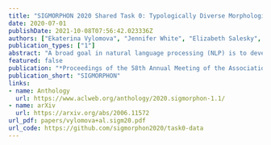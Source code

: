 ```yaml
---
title: "SIGMORPHON 2020 Shared Task 0: Typologically Diverse Morphological Inflection"
date: 2020-07-01
publishDate: 2021-10-08T07:56:42.023336Z
authors: ["Ekaterina Vylomova", "Jennifer White", "Elizabeth Salesky", "Sabrina J. Mielke", "Shijie Wu", "Edoardo Maria Ponti", "Rowan Hall Maudslay", "Ran Zmigrod", "Josef Valvoda", "Svetlana Toldova", "Francis Tyers", "Elena Klyachko", "Ilya Yegorov", "Natalia Krizhanovsky", "Paula Czarnowska", "Irene Nikkarinen", "Andrew Krizhanovsky", "Tiago Pimentel", "Lucas Torroba Hennigen", "Christo Kirov", "Garrett Nicolai", "Adina Williams", "Antonios Anastasopoulos", "Hilaria Cruz", "Eleanor Chodroff", "Ryan Cotterell", "Miikka Silfverberg", "Mans Hulden"]
publication_types: ["1"]
abstract: "A broad goal in natural language processing (NLP) is to develop a system that has the capacity to process any natural language. Most systems, however, are developed using data from just one language such as English. The SIGMORPHON 2020 shared task on morphological reinflection aims to investigate systems’ ability to generalize across typologically distinct languages, many of which are low resource. Systems were developed using data from 45 languages and just 5 language families, fine-tuned with data from an additional 45 languages and 10 language families (13 in total), and evaluated on all 90 languages. A total of 22 systems (19 neural) from 10 teams were submitted to the task. All four winning systems were neural (two monolingual transformers and two massively multilingual RNN-based models with gated attention). Most teams demonstrate utility of data hallucination and augmentation, ensembles, and multilingual training for low-resource languages. Non-neural learners and manually designed grammars showed competitive and even superior performance on some languages (such as Ingrian, Tajik, Tagalog, Zarma, Lingala), especially with very limited data. Some language families (Afro-Asiatic, Niger-Congo, Turkic) were relatively easy for most systems and achieved over 90% mean accuracy while others were more challenging."
featured: false
publication: "*Proceedings of the 58th Annual Meeting of the Association for Computational Linguistics*"
publication_short: "SIGMORPHON"
links:
- name: Anthology
  url: https://www.aclweb.org/anthology/2020.sigmorphon-1.1/
- name: arXiv
  url: https://arxiv.org/abs/2006.11572
url_pdf: papers/vylomova+al.sigm20.pdf
url_code: https://github.com/sigmorphon2020/task0-data
---
```


